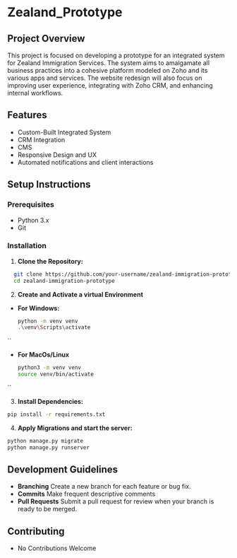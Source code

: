 # Zealand_Prototype

## Project Overview
This project is focused on developing a prototype for an integrated system for Zealand Immigration Services. The system aims to amalgamate all business practices into a cohesive platform modeled on Zoho and its various apps and services. The website redesign will also focus on improving user experience, integrating with Zoho CRM, and enhancing internal workflows.

## Features
- Custom-Built Integrated System
- CRM Integration
- CMS
- Responsive Design and UX
- Automated notifications and client interactions

## Setup Instructions

### Prerequisites
- Python 3.x
- Git

### Installation

1. **Clone the Repository:**
 ```bash
   git clone https://github.com/your-username/zealand-immigration-prototype.git
   cd zealand-immigration-prototype
```

2. **Create and Activate a virtual Environment**

- **For Windows:**
  ```bash
  python -m venv venv
  .\venv\Scripts\activate
``

- **For MacOs/Linux**
  ```bash
  python3 -m venv venv
  source venv/bin/activate
``

3. **Install Dependencies:**
  ```bash
  pip install -r requirements.txt
```

4. **Apply Migrations and start the server:**
  ```bash
  python manage.py migrate
  python manage.py runserver
```

## Development Guidelines

  - **Branching** Create a new branch for each feature or bug fix.
  - **Commits** Make frequent descriptive comments
  - **Pull Requests** Submit a pull request for review when your branch is ready to be merged.

## Contributing

  - No Contributions Welcome


